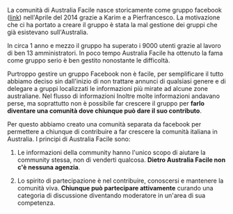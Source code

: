 La comunità di Australia Facile nasce storicamente come gruppo facebook ([link](https://www.facebook.com/groups/australia.facile/)) nell'Aprile del 2014 grazie a Karim e a Pierfrancesco. La motivazione che ci ha portato a creare il gruppo è stata la mal gestione dei gruppi che già esistevano sull'Australia.

In circa 1 anno e mezzo il gruppo ha superato i 9000 utenti grazie al lavoro di ben 13 amministratori. In poco tempo Australia Facile ha ottenuto la fama come gruppo serio è ben gestito nonostante le difficoltà.

Purtroppo gestire un gruppo Facebook non è facile, per semplificare il tutto abbiamo deciso sin dall'inizio di non trattare annunci di qualsiasi genere e di delegare a gruppi localizzati le informazioni più mirate ad alcune zone australiane. Nel flusso di informazioni Inoltre molte informazioni andavano perse, ma soprattutto non è possibile far crescere il gruppo per **farlo diventare una comunità dove chiunque può dare il suo contributo**.

Per questo abbiamo creato una comunità separata da facebook per permettere a chiunque di contribuire a far crescere la comunità italiana in Australia. I principi di Australia Facile sono:

1. Le informazioni della community hanno l'unico scopo di aiutare la community stessa, non di venderti qualcosa. **Dietro Australia Facile non c'è nessuna agenzia**. 

2. Lo spirito di partecipazione è nel contribuire, conoscersi e mantenere la comunità viva. **Chiunque può partecipare attivamente** curando una categoria di discussione diventando moderatore in un'area di sua competenza.
